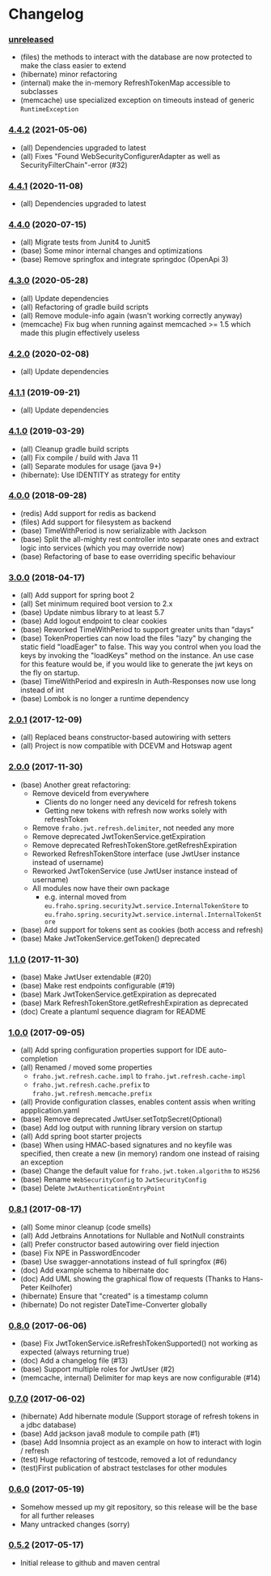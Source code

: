 # Changelog

### [unreleased]
* (files) the methods to interact with the database are now protected to make the class easier to extend
* (hibernate) minor refactoring
* (internal) make the in-memory RefreshTokenMap accessible to subclasses
* (memcache) use specialized exception on timeouts instead of generic `RuntimeException`

### [4.4.2] (2021-05-06)
* (all) Dependencies upgraded to latest
* (all) Fixes "Found WebSecurityConfigurerAdapter as well as SecurityFilterChain"-error (#32)

### [4.4.1] (2020-11-08)
* (all) Dependencies upgraded to latest

### [4.4.0] (2020-07-15)
* (all) Migrate tests from Junit4 to Junit5
* (base) Some minor internal changes and optimizations
* (base) Remove springfox and integrate springdoc (OpenApi 3)

### [4.3.0] (2020-05-28)
* (all) Update dependencies
* (all) Refactoring of gradle build scripts
* (all) Remove module-info again (wasn't working correctly anyway)
* (memcache) Fix bug when running against memcached >= 1.5 which made this plugin effectively useless

### [4.2.0] (2020-02-08)
* (all) Update dependencies

### [4.1.1] (2019-09-21)
* (all) Update dependencies

### [4.1.0] (2019-03-29)
* (all) Cleanup gradle build scripts
* (all) Fix compile / build with Java 11 
* (all) Separate modules for usage (java 9+)
* (hibernate): Use IDENTITY as strategy for entity 

### [4.0.0] (2018-09-28)
* (redis) Add support for redis as backend
* (files) Add support for filesystem as backend
* (base) TimeWithPeriod is now serializable with Jackson
* (base) Split the all-mighty rest controller into separate ones and extract logic into services (which you may override now)
* (base) Refactoring of base to ease overriding specific behaviour

### [3.0.0] (2018-04-17)
* (all) Add support for spring boot 2
* (all) Set minimum required boot version to 2.x
* (base) Update nimbus library to at least 5.7
* (base) Add logout endpoint to clear cookies
* (base) Reworked TimeWithPeriod to support greater units than "days"
* (base) TokenProperties can now load the files "lazy" by changing the static field "loadEager" to false. This way you control when you load the keys by invoking the "loadKeys" method on the instance. An use case for this feature would be, if you would like to generate the jwt keys on the fly on startup.
* (base) TimeWithPeriod and expiresIn in Auth-Responses now use long instead of int
* (base) Lombok is no longer a runtime dependency

### [2.0.1] (2017-12-09)
* (all) Replaced beans constructor-based autowiring with setters
* (all) Project is now compatible with DCEVM and Hotswap agent

### [2.0.0] (2017-11-30)
* (base) Another great refactoring:
  * Remove deviceId from everywhere
    * Clients do no longer need any deviceId for refresh tokens
    * Getting new tokens with refresh now works solely with refreshToken
  * Remove ```fraho.jwt.refresh.delimiter```, not needed any more
  * Remove deprecated JwtTokenService.getExpiration
  * Remove deprecated RefreshTokenStore.getRefreshExpiration
  * Reworked RefreshTokenStore interface (use JwtUser instance instead of username)
  * Reworked JwtTokenService (use JwtUser instance instead of username)
  * All modules now have their own package
    * e.g. internal moved from ```eu.fraho.spring.securityJwt.service.InternalTokenStore``` to ```eu.fraho.spring.securityJwt.service.internal.InternalTokenStore```
* (base) Add support for tokens sent as cookies (both access and refresh)
* (base) Make JwtTokenService.getToken() deprecated

### [1.1.0] (2017-11-30)
* (base) Make JwtUser extendable (#20)
* (base) Make rest endpoints configurable (#19)
* (base) Mark JwtTokenService.getExpiration as deprecated
* (base) Mark RefreshTokenStore.getRefreshExpiration as deprecated
* (doc) Create a plantuml sequence diagram for README

### [1.0.0] (2017-09-05)
* (all) Add spring configuration properties support for IDE auto-completion
* (all) Renamed / moved some properties
  * ```fraho.jwt.refresh.cache.impl``` to ```fraho.jwt.refresh.cache-impl```
  * ```fraho.jwt.refresh.cache.prefix``` to ```fraho.jwt.refresh.memcache.prefix```
* (all) Provide configuration classes, enables content assis when writing appplication.yaml
* (base) Remove deprecated JwtUser.setTotpSecret(Optional)
* (base) Add log output with running library version on startup
* (all) Add spring boot starter projects
* (base) When using HMAC-based signatures and no keyfile was specified, then create a new (in memory) random one instead of raising an exception
* (base) Change the default value for ```fraho.jwt.token.algorithm``` to ```HS256```
* (base) Rename ```WebSecurityConfig``` to ```JwtSecurityConfig```
* (base) Delete ```JwtAuthenticationEntryPoint```

### [0.8.1] (2017-08-17)
* (all) Some minor cleanup (code smells)
* (all) Add Jetbrains Annotations for Nullable and NotNull constraints
* (all) Prefer constructor based autowiring over field injection
* (base) Fix NPE in PasswordEncoder
* (base) Use swagger-annotations instead of full springfox (#6)
* (doc) Add example schema to hibernate doc
* (doc) Add UML showing the graphical flow of requests (Thanks to Hans-Peter Keilhofer)
* (hibernate) Ensure that "created" is a timestamp column
* (hibernate) Do not register DateTime-Converter globally

### [0.8.0] (2017-06-06)
* (base) Fix JwtTokenService.isRefreshTokenSupported() not working as expected (always returning true)
* (doc) Add a changelog file (#13)
* (base) Support multiple roles for JwtUser (#2)
* (memcache, internal) Delimiter for map keys are now configurable (#14)

### [0.7.0] (2017-06-02)
* (hibernate) Add hibernate module (Support storage of refresh tokens in a jdbc database)
* (base) Add jackson java8 module to compile path (#1)
* (base) Add Insomnia project as an example on how to interact with login / refresh
* (test) Huge refactoring of testcode, removed a lot of redundancy
* (test)First publication of abstract testclases for other modules

### [0.6.0] (2017-05-19)
* Somehow messed up my git repository, so this release will be the base for all further releases
* Many untracked changes (sorry)

### [0.5.2] (2017-05-17)
* Initial release to github and maven central


[unreleased]: https://github.com/bratkartoffel/security-jwt/compare/4.4.2...develop
[4.4.2]: https://github.com/bratkartoffel/security-jwt/compare/4.4.1...4.4.2
[4.4.1]: https://github.com/bratkartoffel/security-jwt/compare/4.4.0...4.4.1
[4.4.0]: https://github.com/bratkartoffel/security-jwt/compare/4.3.0...4.4.0
[4.3.0]: https://github.com/bratkartoffel/security-jwt/compare/4.2.0...4.3.0
[4.2.0]: https://github.com/bratkartoffel/security-jwt/compare/4.1.1...4.2.0
[4.1.1]: https://github.com/bratkartoffel/security-jwt/compare/4.1.0...4.1.1
[4.1.0]: https://github.com/bratkartoffel/security-jwt/compare/4.0.0...4.1.0
[4.0.0]: https://github.com/bratkartoffel/security-jwt/compare/3.0.0...4.0.0
[3.0.0]: https://github.com/bratkartoffel/security-jwt/compare/2.0.1...3.0.0
[2.0.1]: https://github.com/bratkartoffel/security-jwt/compare/2.0.0...2.0.1
[2.0.0]: https://github.com/bratkartoffel/security-jwt/compare/1.1.0...2.0.0
[1.1.0]: https://github.com/bratkartoffel/security-jwt/compare/1.0.0...1.1.0
[1.0.0]: https://github.com/bratkartoffel/security-jwt/compare/0.8.1...1.0.0
[0.8.1]: https://github.com/bratkartoffel/security-jwt/compare/0.8.0...0.8.1
[0.8.0]: https://github.com/bratkartoffel/security-jwt/compare/0.7.0...0.8.0
[0.7.0]: https://github.com/bratkartoffel/security-jwt/compare/0.6.0...0.7.0
[0.6.0]: https://github.com/bratkartoffel/security-jwt/compare/0.5.2...0.6.0
[0.5.2]: https://github.com/bratkartoffel/security-jwt/tree/0.5.2
